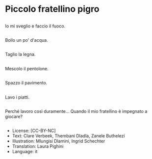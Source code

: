 # Piccolo fratellino pigro

##
Io mi sveglio e faccio il fuoco.

##
Bollo un po' d'acqua.

##
Taglio la legna.

##
Mescolo il pentolone.

##
Spazzo il pavimento.

##
Lavo i piatti.

##
Perché lavoro così duramente... Quando il mio fratellino è impegnato a giocare?

##
* License: [CC-BY-NC]
* Text: Clare Verbeek, Thembani Dladla, Zanele Buthelezi
* Illustration: Mlungisi Dlamini, Ingrid Schechter
* Translation: Laura Pighini
* Language: it
